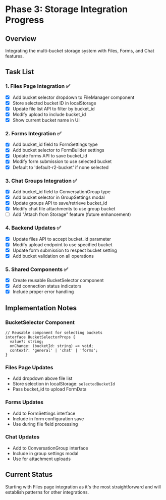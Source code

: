 # Phase 3: Storage Integration Progress

## Overview
Integrating the multi-bucket storage system with Files, Forms, and Chat features.

## Task List

### 1. Files Page Integration ✅
- [x] Add bucket selector dropdown to FileManager component
- [x] Store selected bucket ID in localStorage
- [x] Update file list API to filter by bucket_id
- [x] Modify upload to include bucket_id
- [x] Show current bucket name in UI

### 2. Forms Integration ✅ 
- [x] Add bucket_id field to FormSettings type
- [x] Add bucket selector to FormBuilder settings
- [x] Update forms API to save bucket_id
- [x] Modify form submission to use selected bucket
- [x] Default to 'default-r2-bucket' if none selected

### 3. Chat Groups Integration ✅
- [x] Add bucket_id field to ConversationGroup type
- [x] Add bucket selector in GroupSettings modal
- [x] Update groups API to save/retrieve bucket_id
- [x] Modify chat file attachments to use group bucket
- [ ] Add "Attach from Storage" feature (future enhancement)

### 4. Backend Updates ✅
- [x] Update files API to accept bucket_id parameter
- [x] Modify upload endpoint to use specified bucket
- [x] Update form submission to respect bucket setting
- [x] Add bucket validation on all operations

### 5. Shared Components ✅
- [x] Create reusable BucketSelector component
- [x] Add connection status indicators
- [x] Include proper error handling

## Implementation Notes

### BucketSelector Component
```tsx
// Reusable component for selecting buckets
interface BucketSelectorProps {
  value?: string;
  onChange: (bucketId: string) => void;
  context?: 'general' | 'chat' | 'forms';
}
```

### Files Page Updates
- Add dropdown above file list
- Store selection in localStorage: `selectedBucketId`
- Pass bucket_id to upload FormData

### Forms Updates
- Add to FormSettings interface
- Include in form configuration save
- Use during file field processing

### Chat Updates  
- Add to ConversationGroup interface
- Include in group settings modal
- Use for attachment uploads

## Current Status
Starting with Files page integration as it's the most straightforward and will establish patterns for other integrations.